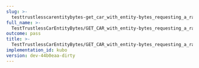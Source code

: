 ```yaml
---
slug: >-
  testtrustlesscarentitybytes-get_car_with_entity-bytes_requesting_a_range_from_the_end_of_a_file_(accept_header)-body
full_name: >-
  TestTrustlessCarEntityBytes/GET_CAR_with_entity-bytes_requesting_a_range_from_the_end_of_a_file_(Accept_Header)/Body
outcome: pass
title: >-
  TestTrustlessCarEntityBytes/GET_CAR_with_entity-bytes_requesting_a_range_from_the_end_of_a_file_(Accept_Header)/Body
implementation_id: kubo
version: dev-44b0eaa-dirty
---
```


